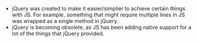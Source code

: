 - jQuery was created to make it easier/simplier to achieve certain things with JS. For example, something that might require multiple lines in JS was wrapped as a single method in jQuery.
- jQuery is becoming obsolete, as JS has been adding native support for a lot of the things that jQuery provided.